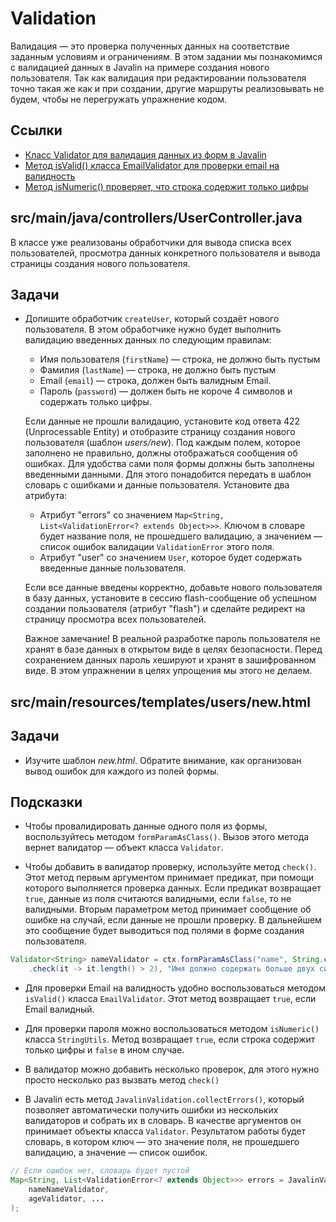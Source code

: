 # Validation

Валидация — это проверка полученных данных на соответствие заданным условиям и ограничениям. В этом задании мы познакомимся с валидацией данных в Javalin на примере создания нового пользователя. Так как валидация при редактировании пользователя точно такая же как и при создании, другие маршруты реализовывать не будем, чтобы не перегружать упражнение кодом.

## Ссылки

* [Класс Validator для валидация данных из форм в Javalin](https://javalin.io/documentation#validation)
* [Метод isValid() класса EmailValidator для проверки email на валидность](https://commons.apache.org/proper/commons-validator/apidocs/org/apache/commons/validator/routines/EmailValidator.html#isValid-java.lang.String-)
* [Метод isNumeric() проверяет, что строка содержит только цифры](https://commons.apache.org/proper/commons-lang/apidocs/org/apache/commons/lang3/StringUtils.html#isNumeric-java.lang.CharSequence-)

## src/main/java/controllers/UserController.java

В классе уже реализованы обработчики для вывода списка всех пользователей, просмотра данных конкретного пользователя и вывода страницы создания нового пользователя.

## Задачи

* Допишите обработчик `createUser`, который создаёт нового пользователя. В этом обработчике нужно будет выполнить валидацию введенных данных по следующим правилам:

  * Имя пользователя (`firstName`) — строка, не должно быть пустым
  * Фамилия (`lastName`) — строка, не должно быть пустым
  * Email (`email`) — строка, должен быть валидным Email.
  * Пароль (`password`) — должен быть не короче 4 символов и содержать только цифры.

  Если данные не прошли валидацию, установите код ответа 422 (Unprocessable Entity) и отобразите страницу создания нового пользователя (шаблон *users/new*). Под каждым полем, которое заполнено не правильно, должны отображаться сообщения об ошибках. Для удобства сами поля формы должны быть заполнены введенными данными. Для этого понадобится передать в шаблон словарь с ошибками и данные пользователя. Установите два атрибута:

  * Атрибут "errors" со значением `Map<String, List<ValidationError<? extends Object>>>`. Ключом в словаре будет название поля, не прошедшего валидацию, а значением — список ошибок валидации `ValidationError` этого поля.
  * Атрибут "user" со значением `User`, которое будет содержать введенные данные пользователя.

  Если все данные введены корректно, добавьте нового пользователя в базу данных, установите в сессию flash-сообщение об успешном создании пользователя (атрибут "flash") и сделайте редирект на страницу просмотра всех пользователей.

  Важное замечание! В реальной разработке пароль пользователя не хранят в базе данных в открытом виде в целях безопасности. Перед сохранением данных пароль хешируют и хранят в зашифрованном виде. В этом упражнении в целях упрощения мы этого не делаем.

## src/main/resources/templates/users/new.html

## Задачи

* Изучите шаблон *new.html*. Обратите внимание, как организован вывод ошибок для каждого из полей формы.

## Подсказки

* Чтобы провалидировать данные одного поля из формы, воспользуйтесь методом `formParamAsClass()`. Вызов этого метода вернет валидатор — объект класса `Validator`.

* Чтобы добавить в валидатор проверку, используйте метод `check()`. Этот метод первым аргументом принимает предикат, при помощи которого выполняется проверка данных. Если предикат возвращает `true`, данные из поля считаются валидными, если `false`, то не валидными.
Вторым параметром метод принимает сообщение об ошибке на случай, если данные не прошли проверку. В дальнейшем это сообщение будет выводиться под полями в форме создания пользователя.

```java
Validator<String> nameValidator = ctx.formParamAsClass("name", String.class)
    .check(it -> it.length() > 2), "Имя должно содержать больше двух символов");
```

* Для проверки Email на валидность удобно воспользоваться методом `isValid()` класса `EmailValidator`. Этот метод возвращает `true`, если Email валидный.

* Для проверки пароля можно воспользоваться методом `isNumeric()` класса `StringUtils`. Метод возвращает `true`, если строка содержит только цифры и `false` в ином случае.

* В валидатор можно добавить несколько проверок, для этого нужно просто несколько раз вызвать метод `check()`

* В Javalin есть метод `JavalinValidation.collectErrors()`, который позволяет автоматически получить ошибки из нескольких валидаторов и собрать их в словарь. В качестве аргументов он принимает объекты класса `Validator`. Результатом работы будет словарь, в котором ключ — это значение поля, не прошедшего валидацию, а значение — список ошибок.

```java
// Если ошибок нет, словарь будет пустой
Map<String, List<ValidationError<? extends Object>>> errors = JavalinValidation.collectErrors(
    nameNameValidator,
    ageValidator, ...
);
```
